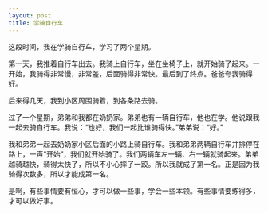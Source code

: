 ```yaml
---
layout: post
title: 学骑自行车
---
```



这段时间，我在学骑自行车，学习了两个星期。

第一天，我推着自行车出去。我骑上自行车，坐在坐椅子上，就开始骑了起来。一开始，我骑得非常慢，非常差，后面骑得非常快。最后到了终点。爸爸夸我骑得好。

后来得几天，我到小区周围骑着，到各条路去骑。

过了一个星期，弟弟和我都在奶奶家。弟弟也有一辆自行车，他也在学。他说跟我一起去骑自行车。我说：“也好，我们一起比谁骑得快。”弟弟说：“好。”

我和弟弟一起去奶奶家小区后面的小路上骑自行车。我和弟弟两辆自行车并排停在路上，一声“开始”，我们就开始骑了。我们两辆车左一辆、右一辆就骑起来。弟弟越骑越快，骑得太快了，所以不小心摔了一跤。所以我就成了第一名。正是因为我骑得次数多，所以才能成第一名。

是啊，有些事情要有恒心，才可以做一些事，学会一些本领。有些事情要练得多，才可以做好事。
